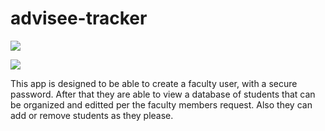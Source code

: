 # advisee-tracker

<a href="https://codeclimate.com/github/codeclimate/codeclimate/maintainability"><img src="https://api.codeclimate.com/v1/badges/a99a88d28ad37a79dbf6/maintainability" /></a>

<a href="https://codeclimate.com/github/codeclimate/codeclimate/test_coverage"><img src="https://api.codeclimate.com/v1/badges/a99a88d28ad37a79dbf6/test_coverage" /></a>

This app is designed to be able to create a faculty user, with a secure password.  After that they are able to view a database of students that can be organized and editted per the faculty members request.  Also they can add or remove students as they please.
